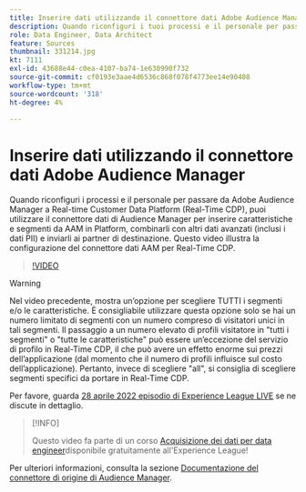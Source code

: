 ```yaml
---
title: Inserire dati utilizzando il connettore dati Adobe Audience Manager
description: Quando riconfiguri i tuoi processi e il personale per passare da Adobe Audience Manager a Real-time Customer Data Platform, puoi utilizzare il Connettore dati di Audience Manager per inserire caratteristiche e segmenti da AAM in Platform, combinarli con altri dati avanzati (inclusi i dati PII) e inviarli ai partner di destinazione. Questo video illustra la configurazione del Connettore dati AAM per Real-Time CDP.
role: Data Engineer, Data Architect
feature: Sources
thumbnail: 331214.jpg
kt: 7111
exl-id: 43688e44-c0ea-4107-ba74-1e630990f732
source-git-commit: cf0193e3aae4d6536c868f078f4773ee14e90408
workflow-type: tm+mt
source-wordcount: '318'
ht-degree: 4%

---
```


# Inserire dati utilizzando il connettore dati Adobe Audience Manager

Quando riconfiguri i processi e il personale per passare da Adobe Audience Manager a Real-time Customer Data Platform (Real-Time CDP), puoi utilizzare il connettore dati di Audience Manager per inserire caratteristiche e segmenti da AAM in Platform, combinarli con altri dati avanzati (inclusi i dati PII) e inviarli ai partner di destinazione. Questo video illustra la configurazione del connettore dati AAM per Real-Time CDP.

>[!VIDEO](https://video.tv.adobe.com/v/331214/?quality=12&learn=on)

>[!WARNING]
>
>Nel video precedente, mostra un’opzione per scegliere TUTTI i segmenti e/o le caratteristiche. È consigliabile utilizzare questa opzione solo se hai un numero limitato di segmenti con un numero compreso di visitatori unici in tali segmenti. Il passaggio a un numero elevato di profili visitatore in &quot;tutti i segmenti&quot; o &quot;tutte le caratteristiche&quot; può essere un’eccezione del servizio di profilo in Real-Time CDP, il che può avere un effetto enorme sui prezzi dell’applicazione (dal momento che il numero di profili influisce sul costo dell’applicazione). Pertanto, invece di scegliere &quot;all&quot;, si consiglia di scegliere segmenti specifici da portare in Real-Time CDP.
>
>Per favore, guarda [28 aprile 2022 episodio di Experience League LIVE](https://experienceleague.adobe.com/docs/experience-league-live-events/events/episodes/exl-live-episode-04-28-22.html?lang=it) se ne discute in dettaglio.

>[!INFO]
>
> Questo video fa parte di un corso [Acquisizione dei dati per data engineer](https://experienceleague.adobe.com/?recommended=ExperiencePlatform-D-1-2020.1.dataingestion?lang=it)disponibile gratuitamente all&#39;Experience League!

Per ulteriori informazioni, consulta la sezione [Documentazione del connettore di origine di Audience Manager](https://experienceleague.adobe.com/docs/experience-platform/sources/connectors/adobe-applications/audience-manager.html).
